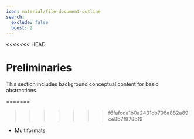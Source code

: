 ```yaml
---
icon: material/file-document-outline
search:
  exclude: false
  boost: 2
---
```


<<<<<<< HEAD
# Preliminaries

This section includes background conceptual content for basic abstractions.

=======
>>>>>>> f6fafcda1b0a2431cb708a882a89ce8b7f878b19
- [Multiformats](./multiformats.md)